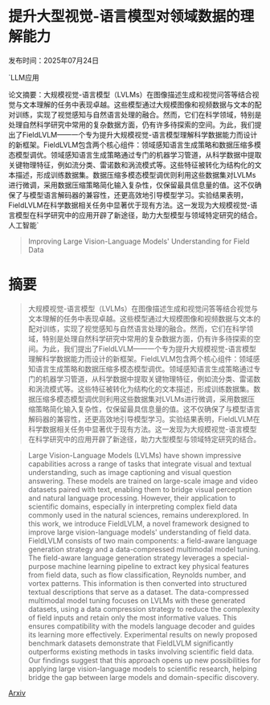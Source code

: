 # 提升大型视觉-语言模型对领域数据的理解能力

发布时间：2025年07月24日

`LLM应用

论文摘要：大规模视觉-语言模型（LVLMs）在图像描述生成和视觉问答等结合视觉与文本理解的任务中表现卓越。这些模型通过大规模图像和视频数据与文本的配对训练，实现了视觉感知与自然语言处理的融合。然而，它们在科学领域，特别是处理自然科学研究中常用的复杂数据方面，仍有许多待探索的空间。为此，我们提出了FieldLVLM——一个专为提升大规模视觉-语言模型理解科学数据能力而设计的新框架。FieldLVLM包含两个核心组件：领域感知语言生成策略和数据压缩多模态模型调优。领域感知语言生成策略通过专门的机器学习管道，从科学数据中提取关键物理特征，例如流分类、雷诺数和涡流模式等。这些特征被转化为结构化的文本描述，形成训练数据集。数据压缩多模态模型调优则利用这些数据集对LVLMs进行微调，采用数据压缩策略简化输入复杂性，仅保留最具信息量的值。这不仅确保了与模型语言解码器的兼容性，还更高效地引导模型学习。实验结果表明，FieldLVLM在科学数据相关任务中显著优于现有方法。这一发现为大规模视觉-语言模型在科学研究中的应用开辟了新途径，助力大型模型与领域特定研究的结合。` `人工智能`

> Improving Large Vision-Language Models' Understanding for Field Data

# 摘要

> 大规模视觉-语言模型（LVLMs）在图像描述生成和视觉问答等结合视觉与文本理解的任务中表现卓越。这些模型通过大规模图像和视频数据与文本的配对训练，实现了视觉感知与自然语言处理的融合。然而，它们在科学领域，特别是处理自然科学研究中常用的复杂数据方面，仍有许多待探索的空间。为此，我们提出了FieldLVLM——一个专为提升大规模视觉-语言模型理解科学数据能力而设计的新框架。FieldLVLM包含两个核心组件：领域感知语言生成策略和数据压缩多模态模型调优。领域感知语言生成策略通过专门的机器学习管道，从科学数据中提取关键物理特征，例如流分类、雷诺数和涡流模式等。这些特征被转化为结构化的文本描述，形成训练数据集。数据压缩多模态模型调优则利用这些数据集对LVLMs进行微调，采用数据压缩策略简化输入复杂性，仅保留最具信息量的值。这不仅确保了与模型语言解码器的兼容性，还更高效地引导模型学习。实验结果表明，FieldLVLM在科学数据相关任务中显著优于现有方法。这一发现为大规模视觉-语言模型在科学研究中的应用开辟了新途径，助力大型模型与领域特定研究的结合。

> Large Vision-Language Models (LVLMs) have shown impressive capabilities across a range of tasks that integrate visual and textual understanding, such as image captioning and visual question answering. These models are trained on large-scale image and video datasets paired with text, enabling them to bridge visual perception and natural language processing. However, their application to scientific domains, especially in interpreting complex field data commonly used in the natural sciences, remains underexplored. In this work, we introduce FieldLVLM, a novel framework designed to improve large vision-language models' understanding of field data. FieldLVLM consists of two main components: a field-aware language generation strategy and a data-compressed multimodal model tuning. The field-aware language generation strategy leverages a special-purpose machine learning pipeline to extract key physical features from field data, such as flow classification, Reynolds number, and vortex patterns. This information is then converted into structured textual descriptions that serve as a dataset. The data-compressed multimodal model tuning focuses on LVLMs with these generated datasets, using a data compression strategy to reduce the complexity of field inputs and retain only the most informative values. This ensures compatibility with the models language decoder and guides its learning more effectively. Experimental results on newly proposed benchmark datasets demonstrate that FieldLVLM significantly outperforms existing methods in tasks involving scientific field data. Our findings suggest that this approach opens up new possibilities for applying large vision-language models to scientific research, helping bridge the gap between large models and domain-specific discovery.

[Arxiv](https://arxiv.org/abs/2507.18311)